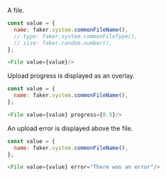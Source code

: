 A file.

```js
const value = {
  name: faker.system.commonFileName(),
  // type: faker.system.commonFileType(),
  // size: faker.random.number(),
};

<File value={value}/>
```

Upload progress is displayed as an overlay.

```js
const value = {
  name: faker.system.commonFileName(),
};

<File value={value} progress={0.5}/>
```

An upload error is displayed above the file.

```js
const value = {
  name: faker.system.commonFileName(),
};

<File value={value} error="There was an error"/>
```
